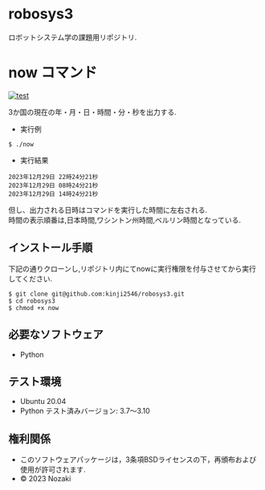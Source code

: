 # robosys3  
ロボットシステム学の課題用リポジトリ.  
# now コマンド  

[![test](https://github.com/kinji2546/robosys3/actions/workflows/test.yml/badge.svg)](https://github.com/kinji2546/robosys3/actions/workflows/test.yml)

3か国の現在の年・月・日・時間・分・秒を出力する.  

* 実行例  
```
$ ./now
```

* 実行結果  
```
2023年12月29日 22時24分21秒
2023年12月29日 08時24分21秒
2023年12月29日 14時24分21秒
```
但し、出力される日時はコマンドを実行した時間に左右される.  
時間の表示順番は,日本時間,ワシントン州時間,ベルリン時間となっている.  
## インストール手順  
下記の通りクローンし,リポジトリ内にてnowに実行権限を付与させてから実行してください.  
```
$ git clone git@github.com:kinji2546/robosys3.git
$ cd robosys3
$ chmod +x now
```

## 必要なソフトウェア  

* Python  

## テスト環境  

* Ubuntu 20.04  
* Python テスト済みバージョン: 3.7～3.10  

## 権利関係  

* このソフトウェアパッケージは，3条項BSDライセンスの下，再頒布および使用が許可されます.  
* © 2023 Nozaki  

